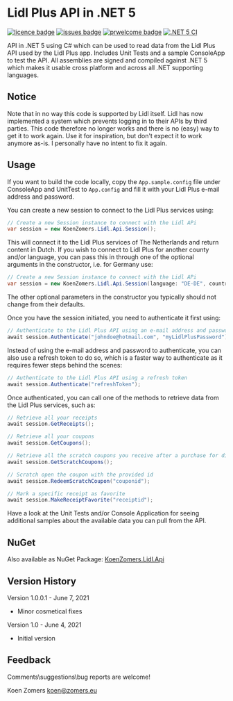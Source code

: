 # Lidl Plus API in .NET 5

[![licence badge]][licence]
[![issues badge]][issues]
[![prwelcome badge]][prwelcome]
[![.NET 5 CI](https://github.com/KoenZomers/LidlApi/actions/workflows/dotnet.yml/badge.svg)](https://github.com/KoenZomers/LidlApi/actions/workflows/dotnet.yml)

[licence badge]:https://img.shields.io/badge/license-Apache2-blue.svg
[issues badge]:https://img.shields.io/github/issues/koenzomers/LidlApi.svg
[prwelcome badge]:https://img.shields.io/badge/PRs-welcome-brightgreen.svg?style=flat-square

[licence]:https://github.com/koenzomers/LidlApi/blob/master/LICENSE.md
[issues]:https://github.com/koenzomers/LidlApi/issues
[prwelcome]:http://makeapullrequest.com

API in .NET 5 using C# which can be used to read data from the Lidl Plus API used by the Lidl Plus app. Includes Unit Tests and a sample ConsoleApp to test the API. All assemblies are signed and compiled against .NET 5 which makes it usable cross platform and across all .NET supporting languages.

## Notice
Note that in no way this code is supported by Lidl itself. Lidl has now implemented a system which prevents logging in to their APIs by third parties. This code therefore no longer works and there is no (easy) way to get it to work again. Use it for inspiration, but don't expect it to work anymore as-is. I personally have no intent to fix it again.

## Usage

If you want to build the code locally, copy the `App.sample.config` file under ConsoleApp and UnitTest to `App.config` and fill it with your Lidl Plus e-mail address and password.

You can create a new session to connect to the Lidl Plus services using:

```C#
// Create a new Session instance to connect with the Lidl APi
var session = new KoenZomers.Lidl.Api.Session();
```

This will connect it to the Lidl Plus services of The Netherlands and return content in Dutch. If you wish to connect to Lidl Plus for another county and/or language, you can pass this in through one of the optional arguments in the constructor, i.e. for Germany use:

```C#
// Create a new Session instance to connect with the Lidl APi
var session = new KoenZomers.Lidl.Api.Session(language: "DE-DE", country: "DE");
```

The other optional parameters in the constructor you typically should not change from their defaults.

Once you have the session initiated, you need to authenticate it first using:

```C#
// Authenticate to the Lidl Plus API using an e-mail address and password
await session.Authenticate("johndoe@hotmail.com", "myLidlPlusPassword");
```

Instead of using the e-mail address and password to authenticate, you can also use a refresh token to do so, which is a faster way to authenticate as it requires fewer steps behind the scenes:

```C#
// Authenticate to the Lidl Plus API using a refresh token
await session.Authenticate("refreshToken");
```

Once authenticated, you can call one of the methods to retrieve data from the Lidl Plus services, such as:

```C#
// Retrieve all your receipts
await session.GetReceipts();

// Retrieve all your coupons
await session.GetCoupons();

// Retrieve all the scratch coupons you receive after a purchase for discounts on items
await session.GetScratchCoupons();

// Scratch open the coupon with the provided id
await session.RedeemScratchCoupon("couponid");

// Mark a specific receipt as favorite
await session.MakeReceiptFavorite("receiptid");
```

Have a look at the Unit Tests and/or Console Application for seeing additional samples about the available data you can pull from the API.

## NuGet

Also available as NuGet Package: [KoenZomers.Lidl.Api](https://www.nuget.org/packages/KoenZomers.Lidl.Api/)

## Version History

Version 1.0.0.1 - June 7, 2021

- Minor cosmetical fixes

Version 1.0 - June 4, 2021

- Initial version

## Feedback

Comments\suggestions\bug reports are welcome!

Koen Zomers
koen@zomers.eu

